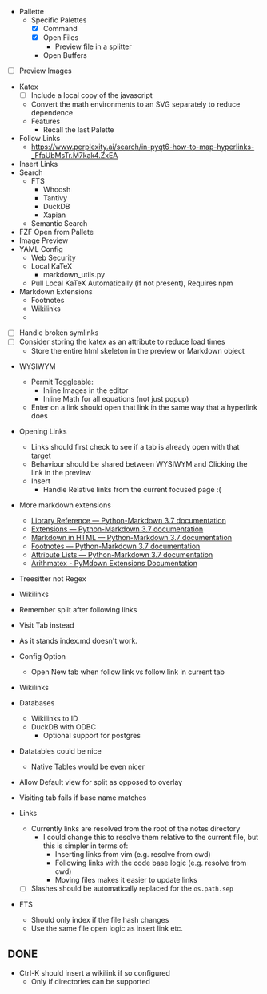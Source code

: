 - Pallette
  - Specific Palettes
      - [X] Command
      - [X] Open Files
          - Preview file in a splitter
      - Open Buffers
- [ ] Preview Images
- Katex
    - [ ] Include a local copy of the javascript
    - Convert the math environments to an SVG separately to reduce dependence
  - Features
      - Recall the last Palette
- Follow Links
    - https://www.perplexity.ai/search/in-pyqt6-how-to-map-hyperlinks-_FfaUbMsTr.M7kak4.ZxEA
- Insert Links
- Search
    - FTS
        - Whoosh
        - Tantivy
        - DuckDB
        - Xapian
    - Semantic Search
- FZF Open from Pallete
- Image Preview
- YAML Config
    - Web Security
    - Local KaTeX
        - markdown_utils.py
    - Pull Local KaTeX Automatically (if not present), Requires npm
- Markdown Extensions
    - Footnotes
    - Wikilinks
    -
- [ ] Handle broken symlinks
- [ ] Consider storing the katex as an attribute to reduce load times
    - Store the entire html skeleton in the preview or Markdown object
- WYSIWYM
    - Permit Toggleable:
        - Inline Images in the editor
        - Inline Math for all equations (not just popup)
    - Enter on a link should open that link in the same way that a hyperlink does
- Opening Links
    - Links should first check to see if a tab is already open with that target
    - Behaviour should be shared between WYSIWYM and Clicking the link in the preview
    - Insert
        - Handle Relative links from the current focused page :(
- More markdown extensions
    - [Library Reference — Python-Markdown 3.7 documentation](https://python-markdown.github.io/reference/#markdown)
    - [Extensions — Python-Markdown 3.7 documentation](https://python-markdown.github.io/extensions/)
    - [Markdown in HTML — Python-Markdown 3.7 documentation](https://python-markdown.github.io/extensions/md_in_html/)
    - [Footnotes — Python-Markdown 3.7 documentation](https://python-markdown.github.io/extensions/footnotes/)
    - [Attribute Lists — Python-Markdown 3.7 documentation](https://python-markdown.github.io/extensions/attr_list/)
    - [Arithmatex - PyMdown Extensions Documentation](https://facelessuser.github.io/pymdown-extensions/extensions/arithmatex/)

- Treesitter not Regex
- Wikilinks
- Remember split after following links
- Visit Tab instead
- As it stands index.md doesn't work.
- Config Option
    - Open New tab when follow link vs follow link in current tab
- Wikilinks
- Databases
    - Wikilinks to ID
    - DuckDB with ODBC
        - Optional support for postgres
- Datatables could be nice
    - Native Tables would be even nicer
- Allow Default view for split as opposed to overlay
- Visiting tab fails if base name matches

- Links
    - Currently links are resolved from the root of the notes directory
         - I could change this to resolve them relative to the current file, but this is simpler in terms of:
              - Inserting links from vim (e.g. resolve from cwd)
              - Following links with the code base logic (e.g. resolve from cwd)
              - Moving files makes it easier to update links
    - [ ] Slashes should be automatically replaced for the `os.path.sep`
- FTS
    - Should only index if the file hash changes
    - Use the same file open logic as insert link etc.

## DONE
- Ctrl-K should insert a wikilink if so configured
    - Only if directories can be supported

